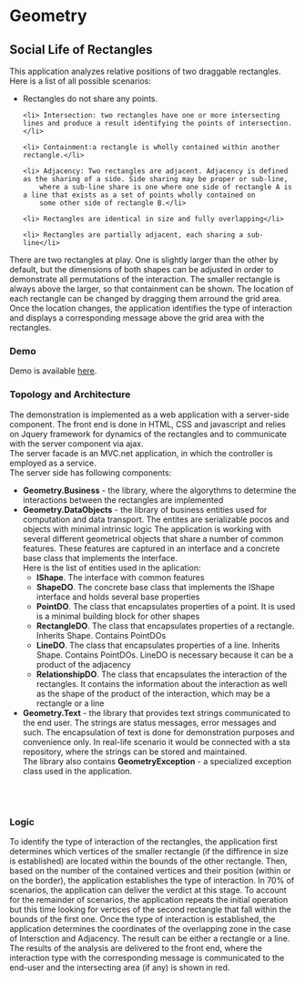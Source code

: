 # Geometry
<h2>Social Life of Rectangles</h2>
This application analyzes relative positions of two draggable rectangles. <br>
Here is a list of all possible scenarios:
<ul>
	<li> Rectangles do not share any points.</li>

	<li> Intersection: two rectangles have one or more intersecting lines and produce a result identifying the points of intersection.</li>

	<li> Containment:a rectangle is wholly contained within another rectangle.</li>

	<li> Adjacency: Two rectangles are adjacent. Adjacency is defined as the sharing of a side. Side sharing may be proper or sub-line, 
        where a sub-line share is one where one side of rectangle A is a line that exists as a set of points wholly contained on 
        some other side of rectangle B.</li>

	<li> Rectangles are identical in size and fully overlapping</li>

	<li> Rectangles are partially adjacent, each sharing a sub-line</li>
</ul>
There are two rectangles at play. One is slightly larger than the other by default, but the dimensions of both
shapes can be adjusted in order to demonstrate all permutations of the interaction. The smaller rectangle is always above the larger, so that containment can be shown. The location of
each rectangle can be changed by dragging them arround the grid area. Once the location changes, the application identifies the type of interaction and displays a corresponding message above the 
grid area with the rectangles.

<h3>Demo</h3>
<p>Demo is available <a href="www.mooshpoochini.com">here</a>.

<br>
<h3>Topology and Architecture</h3>
<p>The demonstration is implemented as a web application with a server-side component. The front end is done in HTML, CSS and javascript and relies on Jquery framework for dynamics of the rectangles 
and to communicate with the server component via ajax.<br>
The server facade is an MVC.net application, in which the controller is employed as a service. <br>
The server side has following components:
</p>

<ul>
	<li><b>Geometry.Business</b> - the library, where the algorythms to determine the interactions between the rectangles are implemented</li>
	<li><b>Geometry.DataObjects</b> - the library of business entities used for computation and data transport. The entites are serializable pocos and objects with minimal intrinsic logic
	 The application is working with several different geometrical objects that share a number of common features. These features are captured in an interface and a concrete 
	base class that implements the interface.
	<br>Here is the list of entities used in the aplication:<br>
		<ul>
			<li><b>IShape</b>. The interface with common features</li>
			<li><b>ShapeDO</b>. The concrete base class that implements the IShape interface and holds several base properties</li>
			<li><b>PointDO</b>. The class that encapsulates properties of a point. It is used is a minimal building block for other shapes</li>
			<li><b>RectangleDO</b>. The class that encapsulates properties of a rectangle. Inherits Shape. Contains PointDOs</li>
			<li><b>LineDO</b>. The class that encapsulates properties of a line. Inherits Shape. Contains PointDOs. 
			LineDO is necessary because it can be a product of the adjacency</li>
			<li><b>RelationshipDO</b>. The class that encapsulates the interaction of the rectangles. It contains the information about the interaction as well as
			the shape of the product of the interaction, which may be a rectangle or a line</li>
		</ul>
	</li>
	<li><b>Geometry.Text</b> - the library that provides text strings communicated to the end user. The strings are status messages, error messages and such.
	The encapsulation of text is done for demonstration purposes and convenience only. In real-life scenario it would be connected with a sta repository,
	where the strings can be stored and maintained.<br>
	The library also contains <b>GeometryException</b> - a specialized exception class used in the application.</li>
</ul>

<br>
<br>
<h3>Logic</h3>
<p>
To identify the type of interaction of the rectangles,  the application first determines which vertices of the smaller rectangle (if the diffirence in size is established) are 
located within the bounds of the other rectangle. Then, based on the number of the contained vertices and their position (within or on the border), the application establishes the type
of interaction. In 70% of scenarios, the application can deliver the verdict at this stage. To account for the remainder of scenarios, the application repeats the initial operation but this time
looking for vertices of the second rectangle that fall within the bounds of the first one. Once the type of interaction is established, 
the application determines the coordinates of the overlapping zone in the case of Intersction and Adjacency. The result can be either a rectangle or a line.<br>
The results of the analysis are delivered to the front end, where the interaction type with the corresponding message is communicated to the end-user and the intersecting area (if any) is
shown in red.
</p>


